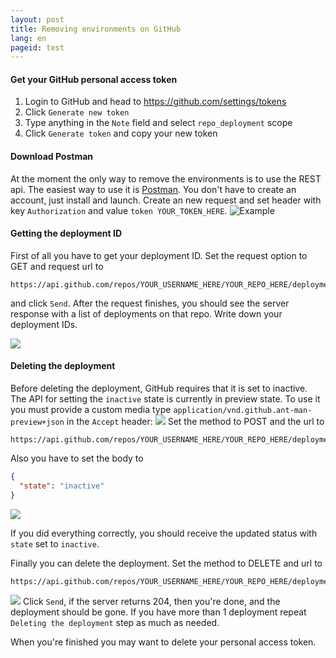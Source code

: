 ```yaml
---
layout: post
title: Removing environments on GitHub
lang: en
pageid: test
---
```

#### Get your GitHub personal access token
1. Login to GitHub and head to https://github.com/settings/tokens
2. Click `Generate new token`
3. Type anything in the `Note` field and select  `repo_deployment` scope
4. Click `Generate token` and copy your new token

<!--more-->

#### Download Postman
At the moment the only way to remove the environments is to use the REST api. The easiest way to use it is [Postman](https://www.postman.com/downloads/). You don't have to create an account, just install and launch.
Create an new request and set header with key `Authorization` and value `token YOUR_TOKEN_HERE`.
![Example](https://static.karasevm.ru/img/2020/04/MGM5YTg.png)
#### Getting the deployment ID
First of all you have to get your deployment ID. 
Set the request option to GET and request url to 
```
https://api.github.com/repos/YOUR_USERNAME_HERE/YOUR_REPO_HERE/deployments
```
 and click `Send`. After the request finishes, you should see the server response with a list of deployments on that repo. Write down your deployment IDs. 
 
 ![](https://static.karasevm.ru/img/2020/04/ZGY0YjA.png)
#### Deleting the deployment
Before deleting the deployment, GitHub requires that it is set to inactive. The API for setting the `inactive` state is currently in preview state. To use it you must provide a custom media type `application/vnd.github.ant-man-preview+json` in the `Accept` header:
![](https://static.karasevm.ru/img/2020/04/ZDEyZWU.png)
Set the method to POST and the url to 
```http
https://api.github.com/repos/YOUR_USERNAME_HERE/YOUR_REPO_HERE/deployments/YOUR_DEPLOYMENT_ID/statuses
```
Also you have to set the body to 
```json
{
  "state": "inactive"
}
```
![](https://static.karasevm.ru/img/2020/04/ZDE4OWE.png)

If you did everything correctly, you should receive the updated status with `state` set to `inactive`.

Finally you can delete the deployment. Set the method to DELETE and url to 
```
https://api.github.com/repos/YOUR_USERNAME_HERE/YOUR_REPO_HERE/deployments/YOUR_DEPLOYMENT_ID
```
![](https://static.karasevm.ru/img/2020/04/OTM4YzY.png)
Click `Send`, if the server returns 204, then you're done, and the deployment should be gone. If you have more than 1 deployment repeat `Deleting the deployment` step as much as needed.

When you're finished you may want to delete your personal access token.